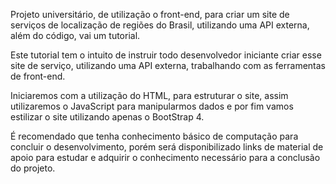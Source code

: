 
Projeto universitário, de utilização o front-end, para criar um site de serviços de localização de regiões do Brasil, utilizando uma API externa, além do código, vai um tutorial. 

Este tutorial tem o intuito de instruir todo desenvolvedor iniciante criar esse site de serviço, utilizando uma API externa, trabalhando com as ferramentas de front-end.

Iniciaremos com a utilização do HTML, para estruturar o site, assim utilizaremos o JavaScript para manipularmos dados e por fim vamos estilizar o site utilizando apenas o BootStrap 4.

É recomendado que tenha conhecimento básico de computação para concluir o desenvolvimento, porém será disponibilizado links de material de apoio para estudar e adquirir o conhecimento necessário para a conclusão do projeto.

